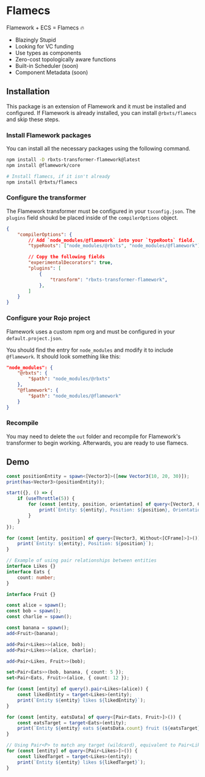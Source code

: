 # Flamecs

Flamework + ECS = Flamecs 🔥

-   Blazingly Stupid
-   Looking for VC funding
-   Use types as components
-   Zero-cost topologically aware functions
-   Built-in Scheduler (soon)
-   Component Metadata (soon)

## Installation

This package is an extension of Flamework and it must be installed and configured. If Flamework is already installed, you can install `@rbxts/flamecs` and skip these steps.

### Install Flamework packages

You can install all the necessary packages using the following command.

```bash
npm install -D rbxts-transformer-flamework@latest
npm install @flamework/core

# Install flamecs, if it isn't already
npm install @rbxts/flamecs
```

### Configure the transformer

The Flamework transformer must be configured in your `tsconfig.json`. The `plugins` field shoukd be placed inside of the `compilerOptions` object.

```json
{
	"compilerOptions": {
		// Add `node_modules/@flamework` into your `typeRoots` field.
		"typeRoots": ["node_modules/@rbxts", "node_modules/@flamework"],

		// Copy the following fields
		"experimentalDecorators": true,
		"plugins": [
            {
                "transform": "rbxts-transformer-flamework",
            },
		]
	}
}
```

### Configure your Rojo project

Flamework uses a custom npm org and must be configured in your `default.project.json`.

You should find the entry for `node_modules` and modify it to include `@flamework`. It should look something like this:

```json
"node_modules": {
	"@rbxts": {
		"$path": "node_modules/@rbxts"
	},
	"@flamework": {
		"$path": "node_modules/@flamework"
	}
}
```

### Recompile

You may need to delete the `out` folder and recompile for Flamework's transformer to begin working. Afterwards, you are ready to use flamecs.

## Demo

```ts
const positionEntity = spawn<[Vector3]>([new Vector3(10, 20, 30)]);
print(has<Vector3>(positionEntity));

start({}, () => {
	if (useThrottle(5)) {
		for (const [entity, position, orientation] of query<[Vector3, CFrame]>()) {
			print(`Entity: ${entity}, Position: ${position}, Orientation: ${orientation}`);
		}
	}
});

for (const [entity, position] of query<[Vector3, Without<[CFrame]>]>()) {
	print(`Entity: ${entity}, Position: ${position}`);
}

// Example of using pair relationships between entities
interface Likes {}
interface Eats {
	count: number;
}

interface Fruit {}

const alice = spawn();
const bob = spawn();
const charlie = spawn();

const banana = spawn();
add<Fruit>(banana);

add<Pair<Likes>>(alice, bob);
add<Pair<Likes>>(alice, charlie);

add<Pair<Likes, Fruit>>(bob);

set<Pair<Eats>>(bob, banana, { count: 5 });
set<Pair<Eats, Fruit>>(alice, { count: 12 });

for (const [entity] of query().pair<Likes>(alice)) {
	const likedEntity = target<Likes>(entity);
	print(`Entity ${entity} likes ${likedEntity}`);
}

for (const [entity, eatsData] of query<[Pair<Eats, Fruit>]>()) {
	const eatsTarget = target<Eats>(entity);
	print(`Entity ${entity} eats ${eatsData.count} fruit (${eatsTarget})`);
}

// Using Pair<P> to match any target (wildcard), equivalent to Pair<Likes, Wildcard>
for (const [entity] of query<[Pair<Likes>]>()) {
	const likedTarget = target<Likes>(entity);
	print(`Entity ${entity} likes ${likedTarget}`);
}
```
